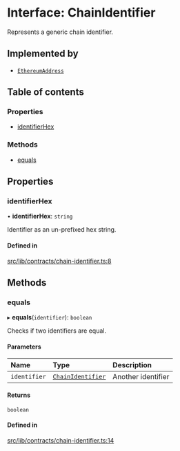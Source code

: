 # Interface: ChainIdentifier

Represents a generic chain identifier.

## Implemented by

- [`EthereumAddress`](../classes/EthereumAddress.md)

## Table of contents

### Properties

- [identifierHex](ChainIdentifier.md#identifierhex)

### Methods

- [equals](ChainIdentifier.md#equals)

## Properties

### identifierHex

• **identifierHex**: `string`

Identifier as an un-prefixed hex string.

#### Defined in

[src/lib/contracts/chain-identifier.ts:8](https://github.com/keep-network/tmewc/blob/main/typescript/src/lib/contracts/chain-identifier.ts#L8)

## Methods

### equals

▸ **equals**(`identifier`): `boolean`

Checks if two identifiers are equal.

#### Parameters

| Name | Type | Description |
| :------ | :------ | :------ |
| `identifier` | [`ChainIdentifier`](ChainIdentifier.md) | Another identifier |

#### Returns

`boolean`

#### Defined in

[src/lib/contracts/chain-identifier.ts:14](https://github.com/keep-network/tmewc/blob/main/typescript/src/lib/contracts/chain-identifier.ts#L14)
